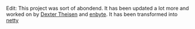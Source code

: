 Edit: This project was sort of abondend. It has been updated a lot more and worked on by [Dexter Theisen](https://github.com/dexrey4) and [enbyte](https://github.com/enbyte). It has been transformed into [netty](https://github.com/enbyte/netty)
